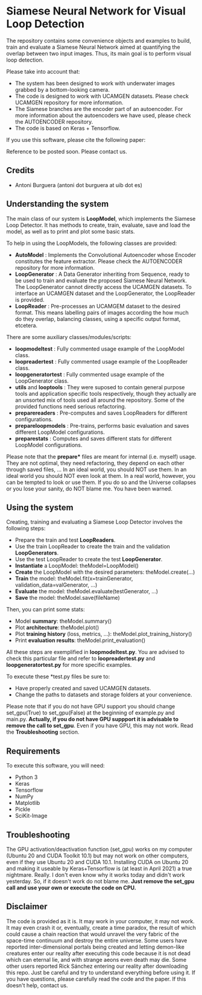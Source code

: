 # Siamese Neural Network for Visual Loop Detection

The repository contains some convenience objects and examples to build, train and evaluate a Siamese Neural Network aimed at quantifying the overlap between two input images. Thus, its main goal is to perform visual loop detection.

Please take into account that:
* The system has been designed to work with underwater images grabbed by a bottom-looking camera.
* The code is designed to work with UCAMGEN datasets. Please check UCAMGEN repository for more information.
* The Siamese branches are the encoder part of an autoencoder. For more information about the autoencoders we have used, please check the AUTOENCODER repository.
* The code is based on Keras + Tensorflow.

If you use this software, please cite the following paper:

Reference to be posted soon. Please contact us.

## Credits

* Antoni Burguera (antoni dot burguera at uib dot es)

## Understanding the system

The main class of our system is **LoopModel**, which implements the Siamese Loop Detector. It has methods to create, train, evaluate, save and load the model, as well as to print and plot some basic stats.

To help in using the LoopModels, the following classes are provided:

* **AutoModel** : Implements the Convolutional Autoencoder whose Encoder constitutes the feature extractor. Please check the AUTOENCODER repository for more information.
* **LoopGenerator** : A Data Generator inheriting from Sequence, ready to be used to train and evaluate the proposed Siamese Neural Network. The LoopGenerator cannot directly access the UCAMGEN datasets. To interface an UCAMGEN dataset and the LoopGenerator, the LoopReader is provided.
* **LoopReader** : Pre-processes an UCAMGEM dataset to the desired format. This means labelling pairs of images according the how much do they overlap, balancing classes, using a specific output format, etcetera.

There are some auxiliary classes/modules/scripts:

* **loopmodeltest** : Fully commented usage example of the LoopModel class.
* **loopreadertest** : Fully commented usage example of the LoopReader class.
* **loopgeneratortest** : Fully commented usage example of the LoopGenerator class.
* **utils** and **looptools** : They were suposed to contain general purpose tools and application specific tools respectively, though they actually are an unsorted mix of tools used all around the repository. Some of the provided functions need serious refactoring.
* **preparereaders** : Pre-computes and saves LoopReaders for different configurations.
* **prepareloopmodels** : Pre-trains, performs basic evaluation and saves different LoopModel configurations.
* **preparestats** : Computes and saves different stats for different LoopModel configurations.

Please note that the **prepare\*** files are meant for internal (i.e. myself) usage. They are not optimal, they need refactoring, they depend on each other through saved files, ... In an ideal world, you should NOT use them. In an ideal world you should NOT even look at them. In a real world, however, you can be tempted to look or use them. If you do so and the Universe collapses or you lose your sanity, do NOT blame me. You have been warned.

## Using the system

Creating, training and evaluating a Siamese Loop Detector involves the following steps:

* Prepare the train and test **LoopReaders**.
* Use the train LoopReader to create the train and the validation **LoopGenerators**.
* Use the test LoopReader to create the test **LoopGenerator**.
* **Instantiate** a LoopModel: theModel=LoopModel()
* **Create** the LoopModel with the desired parameters: theModel.create(...)
* **Train** the model: theModel.fit(x=trainGenerator, validation_data=valGenerator, ...)
* **Evaluate** the model: theModel.evaluate(testGenerator, ...)
* **Save** the model: theModel.save(fileName)

Then, you can print some stats:

* Model **summary**: theModel.summary()
* Plot **architecture**: theModel.plot()
* Plot **training history** (loss, metrics, ...): theModel.plot_training_history()
* Print **evaluation results**: theModel.print_evaluation()

All these steps are exemplified in **loopmodeltest.py**. You are advised to check this particular file and refer to **loopreadertest.py** and **loopgeneratortest.py** for more specific examples.

To execute these \*test.py files be sure to:
* Have properly created and saved UCAMGEN datasets.
* Change the paths to datasets and storage folders at your convenience.

Please note that if you do not have GPU support you should change set_gpu(True) to set_gpu(False) at the beginning of example.py and main.py. **Actually, if you do not have GPU suppport it is advisable to remove the call to set_gpu**. Even if you have GPU, this may not work. Read the **Troubleshooting** section.

## Requirements

To execute this software, you will need:

* Python 3
* Keras
* Tensorflow
* NumPy
* Matplotlib
* Pickle
* SciKit-Image

## Troubleshooting

The GPU activation/deactivation function (set_gpu) works on my computer (Ubuntu 20 and CUDA Toolkit 10.1) but may not work on other computers, even if they use Ubuntu 20 and CUDA 10.1. Installing CUDA on Ubuntu 20 and making it useable by Keras+Tensorflow is (at least in April 2021) a true nightmare. Really. I don't even know why it works today and didn't work yesterday. So, if it doesn't work do not blame me. **Just remove the set_gpu call and use your own or execute the code on CPU.**

## Disclaimer

The code is provided as it is. It may work in your computer, it may not work. It may even crash it or, eventually, create a time paradox, the result of which could cause a chain reaction that would unravel the very fabric of the space-time continuum and destroy the entire universe. Some users have reported inter-dimensional portals being created and letting demon-like creatures enter our reality after executing this code because it is not dead which can eternal lie, and with strange aeons even death may die. Some other users reported Rick Sánchez entering our reality after downloading this repo. Just be careful and try to understand everything before using it. If you have questions, please carefully read the code and the paper. If this doesn't help, contact us.
